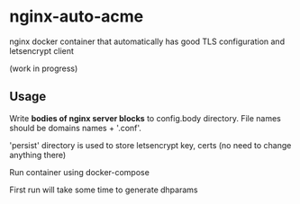 # nginx-auto-acme

nginx docker container that automatically has good TLS configuration and letsencrypt client 

(work in progress)


## Usage 

Write **bodies of nginx server blocks** to config.body directory. File names should be domains names + '.conf'. 

'persist' directory is used to store letsencrypt key, certs (no need to change anything there)

Run container using docker-compose 

First run will take some time to generate dhparams 
